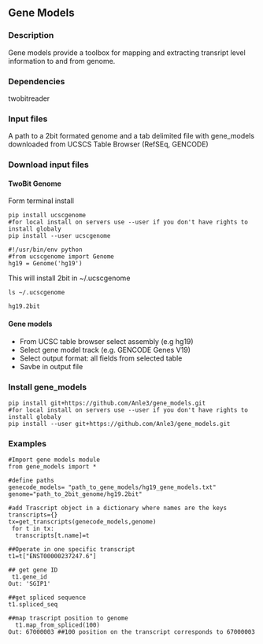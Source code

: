  
## Gene Models
 
### Description  
Gene models provide a toolbox for mapping and extracting transript level information to and from genome.

### Dependencies  
twobitreader

### Input files  
A path to a 2bit formated genome and a tab delimited file with gene_models downloaded from UCSCS Table Browser (RefSEq, GENCODE)

### Download input files
#### TwoBit Genome
Form terminal install 
```
pip install ucscgenome
#for local install on servers use --user if you don't have rights to install globaly
pip install --user ucscgenome
```
```
#!/usr/bin/env python
#from ucscgenome import Genome 
hg19 = Genome('hg19')
```
This will install 2bit in ~/.ucscgenome
```
ls ~/.ucscgenome

hg19.2bit
```
 
 #### Gene models
 * From UCSC table browser select assembly (e.g hg19)
 * Select gene model track (e.g. GENCODE Genes V19)
 * Select output format: all fields from selected table
 * Savbe in output file
 
### Install gene_models
```
pip install git+https://github.com/Anle3/gene_models.git  
#for local install on servers use --user if you don't have rights to install globaly
pip install --user git+https://github.com/Anle3/gene_models.git
```

### Examples
```
#Import gene models module
from gene_models import *

#define paths
genecode_models= "path_to_gene_models/hg19_gene_models.txt"
genome="path_to_2bit_genome/hg19.2bit"

#add Trascript object in a dictionary where names are the keys
transcripts={}
tx=get_transcripts(genecode_models,genome)
 for t in tx:
  transcripts[t.name]=t

##Operate in one specific transcript
t1=t["ENST00000237247.6"]

## get gene ID
 t1.gene_id
Out: 'SGIP1'

##get spliced sequence
t1.spliced_seq

##map trascript position to genome
  t1.map_from_spliced(100)
Out: 67000003 ##100 position on the transcript corresponds to 67000003 
```
